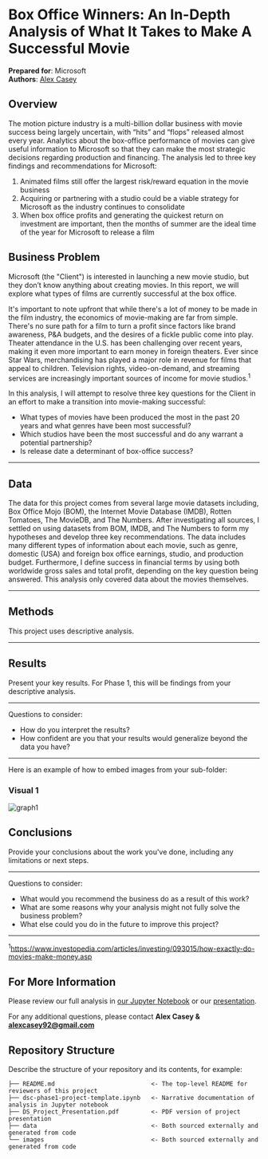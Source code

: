 # Box Office Winners: An In-Depth Analysis of What It Takes to Make A Successful Movie

**Prepared for**: Microsoft<br />
**Authors**: [Alex Casey](mailto:alexcasey92@gmail.com)

## Overview

The motion picture industry is a multi-billion dollar business with movie success being largely uncertain, with “hits” and “flops” released almost every year. Analytics about the box-office performance of movies can give useful information to Microsoft so that they can make the most strategic decisions regarding production and financing. The analysis led to three key findings and recommendations for Microsoft:

1. Animated films still offer the largest risk/reward equation in the movie business
2. Acquiring or partnering with a studio could be a viable strategy for Microsoft as the industry continues to consolidate
3. When box office profits and generating the quickest return on investment are important, then the months of summer are the ideal time of the year for Microsoft to release a film


## Business Problem

Microsoft (the "Client") is interested in launching a new movie studio, but they don’t know anything about creating movies. In this report, we will explore what types of films are currently successful at the box office.

It's important to note upfront that while there's a lot of money to be made in the film industry, the economics of movie-making are far from simple. There's no sure path for a film to turn a profit since factors like brand awareness, P&A budgets, and the desires of a fickle public come into play. Theater attendance in the U.S. has been challenging over recent years, making it even more important to earn money in foreign theaters. Ever since Star Wars, merchandising has played a major role in revenue for films that appeal to children. Television rights, video-on-demand, and streaming services are increasingly important sources of income for movie studios.<sup>1</sup>

In this analysis, I will attempt to resolve three key questions for the Client in an effort to make a transition into movie-making successful:

* What types of movies have been produced the most in the past 20 years and what genres have been most successful?
* Which studios have been the most successful and do any warrant a potential partnership?
* Is release date a determinant of box-office success?

***

## Data

The data for this project comes from several large movie datasets including, Box Office Mojo (BOM), the Internet Movie Database (IMDB), Rotten Tomatoes, The MovieDB, and The Numbers. After investigating all sources, I settled on using datasets from BOM, IMDB, and The Numbers to form my hypotheses and develop three key recommendations. The data includes many different types of information about each movie, such as genre, domestic (USA) and foreign box office earnings, studio, and production budget. Furthermore, I define success in financial terms by using both worldwide gross sales and total profit, depending on the key question being answered. This analysis only covered data about the movies themselves.

***

## Methods

This project uses descriptive analysis. 

***

## Results

Present your key results. For Phase 1, this will be findings from your descriptive analysis.

***
Questions to consider:
* How do you interpret the results?
* How confident are you that your results would generalize beyond the data you have?
***

Here is an example of how to embed images from your sub-folder:

### Visual 1
![graph1](./images/viz1.png)

## Conclusions

Provide your conclusions about the work you've done, including any limitations or next steps.

***
Questions to consider:
* What would you recommend the business do as a result of this work?
* What are some reasons why your analysis might not fully solve the business problem?
* What else could you do in the future to improve this project?
***
<sup>1</sup>https://www.investopedia.com/articles/investing/093015/how-exactly-do-movies-make-money.asp
## For More Information

Please review our full analysis in [our Jupyter Notebook](./dsc-phase1-project-template.ipynb) or our [presentation](./DS_Project_Presentation.pdf).

For any additional questions, please contact **Alex Casey & alexcasey92@gmail.com**

## Repository Structure

Describe the structure of your repository and its contents, for example:

```
├── README.md                           <- The top-level README for reviewers of this project
├── dsc-phase1-project-template.ipynb   <- Narrative documentation of analysis in Jupyter notebook
├── DS_Project_Presentation.pdf         <- PDF version of project presentation
├── data                                <- Both sourced externally and generated from code
└── images                              <- Both sourced externally and generated from code
```
